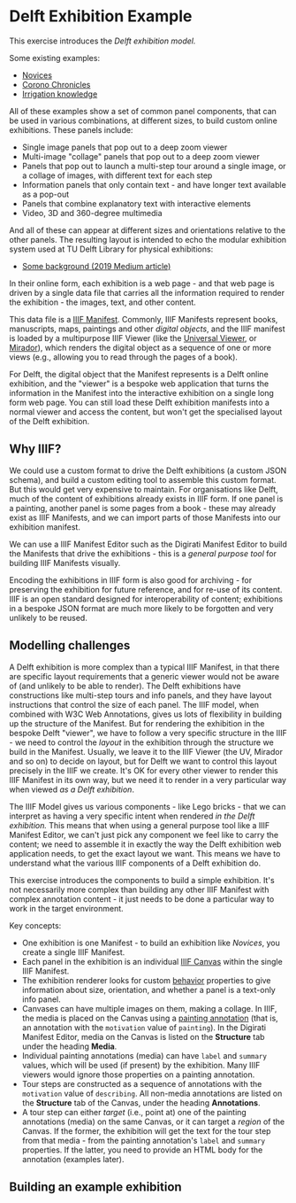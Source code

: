 
# Delft Exhibition Example

This exercise introduces the _Delft exhibition model._

Some existing examples:

 - [Novices](https://heritage.tudelft.nl/en/exhibitions/novieten)
 - [Corono Chronicles](https://heritage.tudelft.nl/en/exhibitions/corona-chronicles)
 - [Irrigation knowledge](https://heritage.tudelft.nl/en/exhibitions/irrigation-knowledge)

All of these examples show a set of common panel components, that can be used in various combinations, at different sizes, to build custom online exhibitions. These panels include:

 - Single image panels that pop out to a deep zoom viewer
 - Multi-image "collage" panels that pop out to a deep zoom viewer
 - Panels that pop out to launch a multi-step tour around a single image, or a collage of images, with different text for each step
 - Information panels that only contain text - and have longer text available as a pop-out
 - Panels that combine explanatory text with interactive elements
 - Video, 3D and 360-degree multimedia

And all of these can appear at different sizes and orientations relative to the other panels. The resulting layout is intended to echo the modular exhibition system used at TU Delft Library for physical exhibitions:

 - [Some background (2019 Medium article)](https://medium.com/digirati-ch/reaching-into-collections-to-tell-stories-3dc32a1772af)

In their online form, each exhibition is a web page - and that web page is driven by a single data file that carries all the information required to render the exhibition - the images, text, and other content.

This data file is a [IIIF Manifest](https://iiif.io/api/presentation/3.0/). Commonly, IIIF Manifests represent books, manuscripts, maps, paintings and other _digital objects_, and the IIIF manifest is loaded by a multipurpose IIIF Viewer (like the [Universal Viewer](https://universalviewer.io), or [Mirador](https://projectmirador.org)), which renders the digital object as a sequence of one or more views (e.g., allowing you to read through the pages of a book).

For Delft, the digital object that the Manifest represents is a Delft online exhibition, and the "viewer" is a bespoke web application that turns the information in the Manifest into the interactive exhibition on a single long form web page. You can still load these Delft exhibition manifests into a normal viewer and access the content, but won't get the specialised layout of the Delft exhibition.

## Why IIIF?

We could use a custom format to drive the Delft exhibitions (a custom JSON schema), and build a custom editing tool to assemble this custom format. But this would get very expensive to maintain. For organisations like Delft, much of the content of exhibitions already exists in IIIF form. If one panel is a painting, another panel is some pages from a book - these may already exist as IIIF Manifests, and we can import parts of those Manifests into our exhibition manifest.

We can use a IIIF Manifest Editor such as the Digirati Manifest Editor to build the Manifests that drive the exhibitions - this is a _general purpose tool_ for building IIIF Manifests visually.

Encoding the exhibitions in IIIF form is also good for archiving - for preserving the exhibition for future reference, and for re-use of its content. IIIF is an open standard designed for interoperability of content; exhibitions in a bespoke JSON format are much more likely to be forgotten and very unlikely to be reused.

## Modelling challenges

A Delft exhibition is more complex than a typical IIIF Manifest, in that there are specific layout requirements that a generic viewer would not be aware of (and unlikely to be able to render). The Delft exhibitions have  constructions like multi-step tours and info panels, and they have layout instructions that control the size of each panel. The IIIF model, when combined with W3C Web Annotations, gives us lots of flexibility in building up the structure of the Manifest. But for rendering the exhibition in the bespoke Delft "viewer", we have to follow a very specific structure in the IIIF - we need to control the _layout_ in the exhibition through the structure we build in the Manifest. Usually, we leave it to the IIIF Viewer (the UV, Mirador and so on) to decide on layout, but for Delft we want to control this layout precisely in the IIIF we create. It's OK for every other viewer to render this IIIF Manifest in its own way, but we need it to render in a very particular way when viewed _as a Delft exhibition_.

The IIIF Model gives us various components - like Lego bricks - that we can interpret as having a very specific intent when rendered _in the Delft exhibition._ This means that when using a general purpose tool like a IIIF Manifest Editor, we can't just pick any component we feel like to carry the content; we need to assemble it in exactly the way the Delft exhibition web application needs, to get the exact layout we want. This means we have to understand what the various IIIF components of a Delft exhibition do.

This exercise introduces the components to build a simple exhibition. It's not necessarily more complex than building any other IIIF Manifest with complex annotation content - it just needs to be done a particular way to work in the target environment.

Key concepts:

 - One exhibition is one Manifest - to build an exhibition like _Novices_, you create a single IIIF Manifest.
 - Each panel in the exhibition is an individual [IIIF Canvas](https://iiif.io/api/presentation/3.0/#53-canvas) within the single IIIF Manifest.
 - The exhibition renderer looks for custom [behavior](https://iiif.io/api/presentation/3.0/#behavior) properties to give information about size, orientation, and whether a panel is a text-only info panel.
 - Canvases can have multiple images on them, making a collage. In IIIF, the media is placed on the Canvas using a [painting annotation](https://iiif.io/api/presentation/3.0/#57-content-resources) (that is, an annotation with the `motivation` value of `painting`). In the Digirati Manifest Editor, media on the Canvas is listed on the **Structure** tab under the heading **Media**.
 - Individual painting annotations (media) can have `label` and `summary` values, which will be used (if present) by the exhibition. Many IIIF viewers would ignore those properties on a painting annotation.
 - Tour steps are constructed as a sequence of annotations with the `motivation` value of `describing`. All non-media annotations are listed on the **Structure** tab of the Canvas, under the heading **Annotations**.
 - A tour step can either _target_ (i.e., point at) one of the painting annotations (media) on the same Canvas, or it can target a _region_ of the Canvas. If the former, the exhibition will get the text for the tour step from that media - from the painting annotation's `label` and `summary` properties. If the latter, you need to provide an HTML body for the annotation (examples later).

## Building an example exhibition




